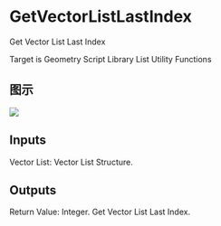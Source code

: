 # GetVectorListLastIndex

Get Vector List Last Index

Target is Geometry Script Library List Utility Functions

## 图示

![]($-20221218-19111183.png)

## Inputs

Vector List: Vector List Structure.  

## Outputs

Return Value: Integer. Get Vector List Last Index.


